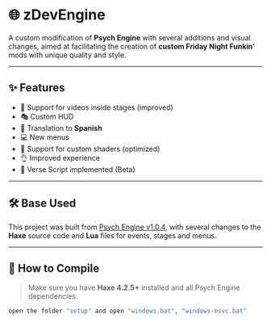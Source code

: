 # 🌐 zDevEngine

A custom modification of **Psych Engine** with several additions and visual changes, aimed at facilitating the creation of **custom Friday Night Funkin'** mods with unique quality and style.

---

## ✨ Features

- 🎥 Support for videos inside stages (improved)
- 🎭 Custom HUD
- 💬 Translation to **Spanish**
- 💻 New menus
- 🎨 Support for custom shaders (optimized)
- 👌 Improved experience
- 👻 Verse Script implemented (Beta)

---

## 🛠️ Base Used

This project was built from [Psych Engine v1.0.4](https://github.com/ShadowMario/FNF-PsychEngine), with several changes to the **Haxe** source code and **Lua** files for events, stages and menus.

---

## 🚀 How to Compile

> Make sure you have **Haxe 4.2.5+** installed and all Psych Engine dependencies.

```bash
open the folder "setup" and open "windows.bat", "windows-msvc.bat"

